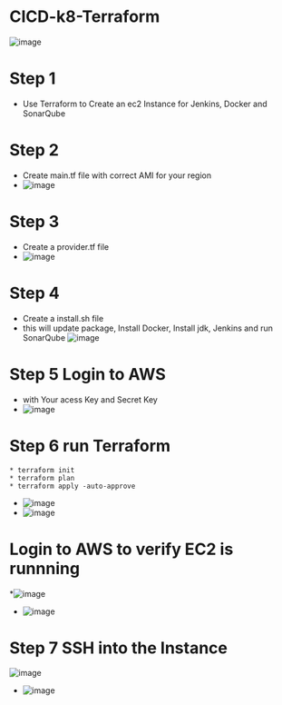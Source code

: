 # CICD-k8-Terraform
![image](https://github.com/rogerbarrow/CICD-k8-Terraform/assets/46138186/1cd6cdef-769d-4720-ac5f-a6abc0cbfb29)
# Step 1
* Use Terraform to Create an ec2 Instance for Jenkins, Docker and SonarQube

# Step 2
  * Create main.tf file with correct AMI for your region
 * ![image](https://github.com/rogerbarrow/CICD-k8-Terraform/assets/46138186/391d0338-7094-45a0-9d9e-cc9b4259d134)
# Step 3
 * Create a provider.tf file
  * ![image](https://github.com/rogerbarrow/CICD-k8-Terraform/assets/46138186/d6b99a5b-eaf2-4d8c-aa6f-264e9b6993af)
  # Step 4 
  * Create a install.sh file
  * this will update package, Install Docker, Install jdk, Jenkins and run SonarQube
![image](https://github.com/rogerbarrow/CICD-k8-Terraform/assets/46138186/57dd36b5-a96f-4b66-9cc9-bbb97411a3ee)
# Step 5 Login to AWS 
* with Your acess Key and Secret Key
* ![image](https://github.com/rogerbarrow/CICD-k8-Terraform/assets/46138186/aefe37db-c126-421f-a448-28cb5f1ef7b6)
# Step 6 run Terraform
    * terraform init
    * terraform plan
    * terraform apply -auto-approve
    
  * ![image](https://github.com/rogerbarrow/CICD-k8-Terraform/assets/46138186/30044cb7-346c-49c2-b86d-31d275895428)
* ![image](https://github.com/rogerbarrow/CICD-k8-Terraform/assets/46138186/2a5dac22-0e87-4506-b2c7-3e3304f5735f)
# Login to AWS to verify EC2 is runnning
 *![image](https://github.com/rogerbarrow/CICD-k8-Terraform/assets/46138186/d4218d66-9d00-47df-9db5-4793ae187aea)
 * ![image](https://github.com/rogerbarrow/CICD-k8-Terraform/assets/46138186/5c459695-c232-42be-b41a-9d6b43efbafe)
# Step 7 SSH into the Instance 
![image](https://github.com/rogerbarrow/CICD-k8-Terraform/assets/46138186/2872cde7-7f40-48bb-b77e-5266cf4541e3)
* ![image](https://github.com/rogerbarrow/CICD-k8-Terraform/assets/46138186/f2eeccf5-ba32-4baa-a3d2-65b274aaa3cc)



